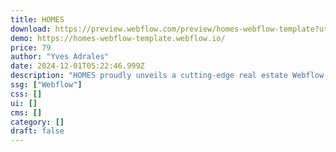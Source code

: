 ```yaml
---
title: HOMES
download: https://preview.webflow.com/preview/homes-webflow-template?utm_medium=preview_link&utm_source=designer&utm_content=homes-webflow-template&preview=5d876711dbc08acbc84ebb7b36985ec4&locale=en&workflow=preview
demo: https://homes-webflow-template.webflow.io/
price: 79
author: "Yves Adrales"
date: 2024-12-01T05:22:46.999Z
description: "HOMES proudly unveils a cutting-edge real estate Webflow Template that is perfect solution for real estate agencies, showcasing property listings and connecting you with exceptional realtors who specialize in fulfilling your dream home vision."
ssg: ["Webflow"]
css: []
ui: []
cms: []
category: []
draft: false
---
```

